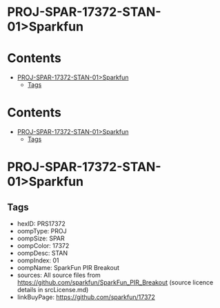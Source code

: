 
PROJ-SPAR-17372-STAN-01>Sparkfun
================================

Contents
========

* [PROJ-SPAR-17372-STAN-01>Sparkfun](#proj-spar-17372-stan-01sparkfun)
	* [Tags](#tags)

Contents
========

* [PROJ-SPAR-17372-STAN-01>Sparkfun](#proj-spar-17372-stan-01sparkfun)
	* [Tags](#tags)

# PROJ-SPAR-17372-STAN-01>Sparkfun

## Tags

- hexID: PRS17372
- oompType: PROJ
- oompSize: SPAR
- oompColor: 17372
- oompDesc: STAN
- oompIndex: 01
- oompName: SparkFun PIR Breakout
- sources: All source files from https://github.com/sparkfun/SparkFun_PIR_Breakout (source licence details in srcLicense.md)
- linkBuyPage: https://github.com/sparkfun/17372
